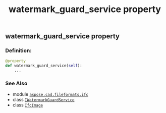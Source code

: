 ﻿---
title: watermark_guard_service property
second_title: Aspose.CAD for Python via .NET API References
description: 
type: docs
weight: 280
url: /python-net/aspose.cad.fileformats.ifc/ifcimage/watermark_guard_service/
is_root: false
---

## watermark_guard_service property

### Definition:
```python
@property
def watermark_guard_service(self):
    ...
```

### See Also
* module [`aspose.cad.fileformats.ifc`](../../)
* class [`IWatermarkGuardService`](/cad/python-net/aspose.cad.watermarkguard/iwatermarkguardservice)
* class [`IfcImage`](/cad/python-net/aspose.cad.fileformats.ifc/ifcimage)
